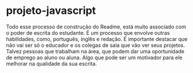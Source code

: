 # projeto-javascript

Todo esse processo de construção do Readme, está muito associado com o poder de escrita do estudante. É um processo que envolve outras habilidades, como, português, inglês e redação. É importante destacar que não vai ser só o educador e os colegas de sala que vão ver seus projetos. Talvez pessoas que trabalham na área, que podem dar uma oportunidade de emprego ao aluno ou aluna. Algo que pode ser um motivador para ele melhorar na qualidade da sua escrita.
